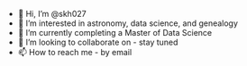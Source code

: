 - 👋 Hi, I’m @skh027
- 👀 I’m interested in astronomy, data science, and genealogy 
- 🌱 I’m currently completing a Master of Data Science
- 💞️ I’m looking to collaborate on - stay tuned
- 📫 How to reach me - by email

<!---
skh027/skh027 is a ✨ special ✨ repository because its `README.md` (this file) appears on your GitHub profile.
You can click the Preview link to take a look at your changes.
--->
